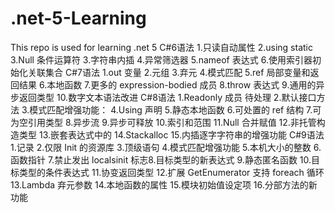 # .net-5-Learning
This repo is used for learning .net 5
C#6语法
  1.只读自动属性
  2.using static
  3.Null 条件运算符
  3.字符串内插
  4.异常筛选器
  5.nameof 表达式
  6.使用索引器初始化关联集合
C#7语法
  1.out 变量
  2.元组
  3.弃元
  4.模式匹配
  5.ref 局部变量和返回结果
  6.本地函数
  7.更多的 expression-bodied 成员
  8.throw 表达式
  9.通用的异步返回类型
  10.数字文本语法改进
C#8语法
  1.Readonly 成员 待处理
  2.默认接口方法
  3.模式匹配增强功能：
  4.Using 声明
  5.静态本地函数
  6.可处置的 ref 结构
  7.可为空引用类型
  8.异步流
  9.异步可释放
  10.索引和范围
  11.Null 合并赋值
  12.非托管构造类型
  13.嵌套表达式中的 14.Stackalloc
  15.内插逐字字符串的增强功能
C#9语法
  1.记录
  2.仅限 Init 的资源库
  3.顶级语句
  4.模式匹配增强功能
  5.本机大小的整数
  6.函数指针
  7.禁止发出 localsinit 标志8.目标类型的新表达式
  9.静态匿名函数
  10.目标类型的条件表达式
  11.协变返回类型
  12.扩展 GetEnumerator 支持 foreach 循环
  13.Lambda 弃元参数
  14.本地函数的属性
  15.模块初始值设定项
  16.分部方法的新功能
